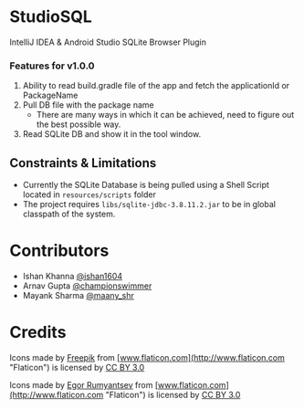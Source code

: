 # StudioSQL
IntelliJ IDEA &amp; Android Studio SQLite Browser Plugin

### Features for v1.0.0

1. Ability to read build.gradle file of the app and fetch the applicationId or PackageName
2. Pull DB file with the package name
   * There are many ways in which it can be achieved, need to figure out the best possible way.
3. Read SQLite DB and show it in the tool window. 

## Constraints & Limitations

* Currently the SQLite Database is being pulled using a Shell Script located in
`resources/scripts` folder
* The project requires `libs/sqlite-jdbc-3.8.11.2.jar` to be in global classpath of the system.




# Contributors
* Ishan Khanna [@ishan1604](https://twitter.com/ishan1604)
* Arnav Gupta [@championswimmer](https://twitter.com/championswimmer)
* Mayank Sharma [@maany_shr](https://twitter.com/maany_shr)

# Credits

Icons made by [Freepik](http://www.freepik.com "Freepik") from [www.flaticon.com](http://www.flaticon.com "Flaticon") is licensed by [CC BY 3.0](http://creativecommons.org/licenses/by/3.0/ "Creative Commons BY 3.0")

Icons made by [Egor Rumyantsev](http://www.flaticon.com/authors/egor-rumyantsev "Egor Rumyantsev") from [www.flaticon.com](http://www.flaticon.com "Flaticon") is licensed by [CC BY 3.0](http://creativecommons.org/licenses/by/3.0/ "Creative Commons BY 3.0")